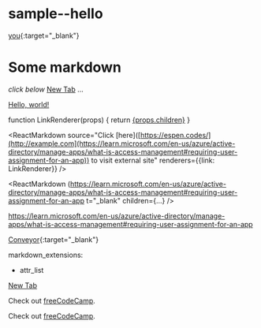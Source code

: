 # sample--hello

[you](https://learn.microsoft.com/en-us/azure/active-directory/manage-apps/what-is-access-management#requiring-user-assignment-for-an-app){:target="_blank"}


# Some markdown
*click below*
<a href="https://learn.microsoft.com/en-us/azure/active-directory/manage-apps/what-is-access-management#requiring-user-assignment-for-an-app" target="_blank">New Tab</a>
...

<a href="[http://example.com](https://learn.microsoft.com/en-us/azure/active-directory/manage-apps/what-is-access-management#requiring-user-assignment-for-an-app)/" target="_blank">Hello, world!</a>

function LinkRenderer(props) {
  return <a href={props.href} target="_blank">{props.children}</a>
}

<ReactMarkdown
  source="Click [here]([https://espen.codes/](http://example.com](https://learn.microsoft.com/en-us/azure/active-directory/manage-apps/what-is-access-management#requiring-user-assignment-for-an-app)) to visit external site"
  renderers={{link: LinkRenderer}}
/>


<ReactMarkdown (https://learn.microsoft.com/en-us/azure/active-directory/manage-apps/what-is-access-management#requiring-user-assignment-for-an-app t="_blank" children={...} />

<a href="#">https://learn.microsoft.com/en-us/azure/active-directory/manage-apps/what-is-access-management#requiring-user-assignment-for-an-app</a>

[Conveyor](www.conveyor.dev){:target="_blank"}

markdown_extensions:
  - attr_list
 <a href="https://support.google.com/chrome/answer/95647?hl=es&amp;ref_topic=3421433%3F" target="_blank">
  
  
  <a href="www,google.com" target="_blank">New Tab</a>
  
  
  
  <p>Check out <a href="https://www.freecodecamp.org/">freeCodeCamp</a>.</p>
  
  
  <p>Check out <a href="https://www.freecodecamp.org/" target="_blank">freeCodeCamp</a>.</p>
